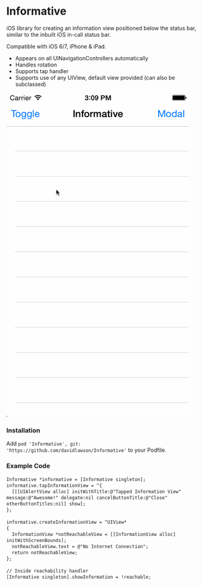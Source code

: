 Informative
===========

iOS library for creating an information view positioned below the status bar, similar to the inbuilt iOS in-call status bar.

Compatible with iOS 6/7, iPhone & iPad.

* Appears on all UINavigationControllers automatically
* Handles rotation
* Supports tap handler
* Supports use of any UIView, default view provided (can also be subclassed)

![Informative Demo](./informative.gif)

### Installation

Add ```pod 'Informative', git: 'https://github.com/davidlawson/Informative'``` to your Podfile.

### Example Code

```objc
Informative *informative = [Informative singleton];
informative.tapInformationView = ^{
  [[[UIAlertView alloc] initWithTitle:@"Tapped Information View" message:@"Awesome!" delegate:nil cancelButtonTitle:@"Close" otherButtonTitles:nil] show];
};

informative.createInformationView = ^UIView*
{
  InformationView *notReachableView = [[InformationView alloc] initWithScreenBounds];
  notReachableView.text = @"No Internet Connection";
  return notReachableView;
};

// Inside reachability handler
[Informative singleton].showInformation = !reachable;
```
